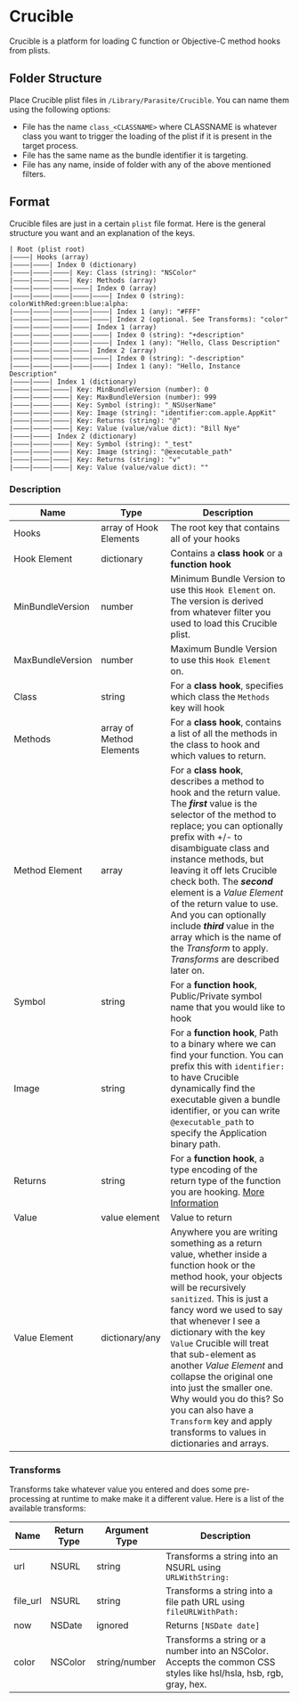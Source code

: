 # Crucible

Crucible is a platform for loading C function or Objective-C method hooks from plists.

## Folder Structure

Place Crucible plist files in `/Library/Parasite/Crucible`. You can name them using the following options:

* File has the name `class_<CLASSNAME>` where CLASSNAME is whatever class you want to trigger the loading of the plist if it is present in the target process.
* File has the same name as the bundle identifier it is targeting.
* File has any name, inside of folder with any of the above mentioned filters.

## Format

Crucible files are just in a certain `plist` file format. Here is the general structure you want and an explanation of the keys.


```
| Root (plist root)
|––––| Hooks (array)
|––––|––––| Index 0 (dictionary)
|––––|––––|––––| Key: Class (string): "NSColor"
|––––|––––|––––| Key: Methods (array)
|––––|––––|––––|––––| Index 0 (array)
|––––|––––|––––|––––|––––| Index 0 (string): colorWithRed:green:blue:alpha:
|––––|––––|––––|––––|––––| Index 1 (any): "#FFF"
|––––|––––|––––|––––|––––| Index 2 (optional. See Transforms): "color"
|––––|––––|––––|––––| Index 1 (array)
|––––|––––|––––|––––|––––| Index 0 (string): "+description"
|––––|––––|––––|––––|––––| Index 1 (any): "Hello, Class Description"
|––––|––––|––––|––––| Index 2 (array)
|––––|––––|––––|––––|––––| Index 0 (string): "-description"
|––––|––––|––––|––––|––––| Index 1 (any): "Hello, Instance Description"
|––––|––––| Index 1 (dictionary)
|––––|––––|––––| Key: MinBundleVersion (number): 0
|––––|––––|––––| Key: MaxBundleVersion (number): 999
|––––|––––|––––| Key: Symbol (string): "_NSUserName"
|––––|––––|––––| Key: Image (string): "identifier:com.apple.AppKit"
|––––|––––|––––| Key: Returns (string): "@"
|––––|––––|––––| Key: Value (value/value dict): "Bill Nye"
|––––|––––| Index 2 (dictionary)
|––––|––––|––––| Key: Symbol (string): "_test"
|––––|––––|––––| Key: Image (string): "@executable_path"
|––––|––––|––––| Key: Returns (string): "v"
|––––|––––|––––| Key: Value (value/value dict): ""
```

### Description

| Name | Type | Description |
|-----|------|-------------|
| Hooks | array of Hook Elements | The root key that contains all of your hooks |
| Hook Element | dictionary | Contains a **class hook** or a **function hook** |
| MinBundleVersion | number | Minimum Bundle Version to use this `Hook Element` on. The version is derived from whatever filter you used to load this Crucible plist. |
| MaxBundleVersion | number | Maximum Bundle Version to use this `Hook Element` on. |
| Class | string | For a **class hook**, specifies which class the `Methods` key will hook |
| Methods | array of Method Elements | For a **class hook**, contains a list of all the methods in the class to hook and which values to return. |
| Method Element | array | For a **class hook**, describes a method to hook and the return value. The ***first*** value is the selector of the method to replace; you can optionally prefix with +/- to disambiguate class and instance methods, but leaving it off lets Crucible check both. The ***second*** element is a *Value Element* of the return value to use. And you can optionally include 	 ***third*** value in the array which is the name of the *Transform* to apply. *Transforms* are described later on. |
| Symbol | string | For a **function hook**, Public/Private symbol name that you would like to hook |
| Image | string | For a **function hook**, Path to a binary where we can find your function. You can prefix this with `identifier:` to have Crucible dynamically find the executable given a bundle identifier, or you can write `@executable_path` to specify the Application binary path. |
| Returns | string | For a **function hook**, a type encoding of the return type of the function you are hooking. [More Information](https://developer.apple.com/library/ios/documentation/Cocoa/Conceptual/ObjCRuntimeGuide/Articles/ocrtTypeEncodings.html)
| Value | value element | Value to return |
| Value Element | dictionary/any | Anywhere you are writing something as a return value, whether inside a function hook or the method hook, your objects will be recursively `sanitized`. This is just a fancy word we used to say that whenever I see a dictionary with the key `Value` Crucible will treat that sub-element as another *Value Element* and collapse the original one into just the smaller one. Why would you do this? So you can also have a `Transform` key and apply transforms to values in dictionaries and arrays. |

### Transforms

Transforms take whatever value you entered and does some pre-processing at runtime to make make it a different value. Here is a list of the available transforms:

| Name | Return Type | Argument Type | Description |
|------|-------------|---------------|-------------|
| url  | NSURL | string | Transforms a string into an NSURL using `URLWithString:` |
| file_url | NSURL | string | Transforms a string into a file path URL using `fileURLWithPath:` |
| now | NSDate | ignored | Returns `[NSDate date]` |
| color | NSColor | string/number | Transforms a string or a number into an NSColor. Accepts the common CSS styles like hsl/hsla, hsb, rgb, gray, hex. |
